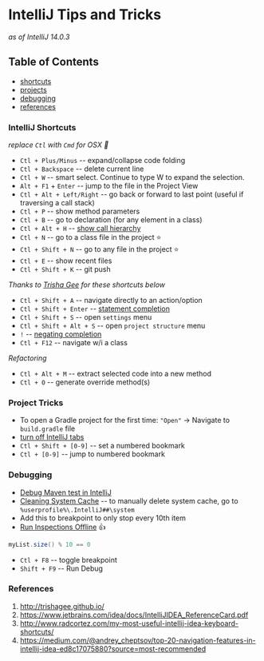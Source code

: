 IntelliJ Tips and Tricks
========================
_as of IntelliJ 14.0.3_

## Table of Contents
* [shortcuts](#intellij-shortcuts)
* [projects](#project-tricks)
* [debugging](#debugging)
* [references](#references)


### IntelliJ Shortcuts

_replace `Ctl` with `Cmd` for OSX :apple:_

+ `Ctl + Plus/Minus` -- expand/collapse code folding
+ `Ctl + Backspace` -- delete current line
+ `Ctl + W` -- smart select. Continue to type W to expand the selection.
+ `Alt + F1` + `Enter` -- jump to the file in the Project View
+ `Ctl + Alt + Left/Right` -- go back or forward to last point (useful if traversing a call stack)
+ `Ctl + P` -- show method parameters
+ `Ctl + B` -- go to declaration (for any element in a class)
+ `Ctl + Alt + H` -- [show call hierarchy](https://www.jetbrains.com/idea/help/building-call-hierarchy.html)
+ `Ctl + N` -- go to a class file in the project :star:
+ `Ctl + Shift + N` -- go to any file in the project :star:
+ `Ctl + E` -- show recent files
+ `Ctl + Shift + K` -- git push
 
_Thanks to [Trisha Gee](http://trishagee.github.io/post/stuff_i_learnt_about_intellij/) for these shortcuts below_

+ `Ctl + Shift + A` -- navigate directly to an action/option
+ `Ctl + Shift + Enter` -- [statement completion](https://confluence.jetbrains.com/display/IntelliJIDEA/Code+Completion#CodeCompletion-4.Statementcompletion)
+ `Ctl + Shift + S` -- open `settings` menu
+ `Ctl + Shift + Alt + S` -- open `project structure` menu
+ `!` -- [negating completion](https://confluence.jetbrains.com/display/IntelliJIDEA/Code+Completion#CodeCompletion-5.Negatingcompletion)
+ `Ctl + F12` -- navigate w/i a class
 
_Refactoring_

+ `Ctl + Alt + M` -- extract selected code into a new method
+ `Ctl + O` -- generate override method(s)

### Project Tricks
+ To open a Gradle project for the first time: `"Open"` -> Navigate to `build.gradle` file
+ [turn off IntelliJ tabs](http://hadihariri.com/2014/06/24/no-tabs-in-intellij-idea/)
+ `Ctl + Shift + [0-9]` -- set a numbered bookmark
+ `Ctl + [0-9]` -- jump to numbered bookmark

### Debugging
+ [Debug Maven test in IntelliJ](http://stackoverflow.com/questions/6573289/intellij-idea-debugger-skips-breakpoints-when-debugging-maven-tests)
+ [Cleaning System Cache](https://www.jetbrains.com/idea/help/cleaning-system-cache.html) -- to manually delete system cache, go to `%userprofile%\.IntelliJ##\system`
+ Add this to breakpoint to only stop every 10th item
+ [Run Inspections Offline](https://www.jetbrains.com/idea/help/running-inspections-offline.html) :thumbsup:

```java
myList.size() % 10 == 0
```

+ `Ctl + F8` -- toggle breakpoint
+ `Shift + F9` -- Run Debug

### References
1. http://trishagee.github.io/
2. https://www.jetbrains.com/idea/docs/IntelliJIDEA_ReferenceCard.pdf
3. http://www.radcortez.com/my-most-useful-intellij-idea-keyboard-shortcuts/
4. https://medium.com/@andrey_cheptsov/top-20-navigation-features-in-intellij-idea-ed8c17075880?source=most-recommended

